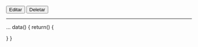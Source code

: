 <button :class="btnClassEditar">Editar</button>
<button :class="btnClassLimpar">Deletar</button>
________________________________________________
...
data() {
  return() {
    
  }
}
